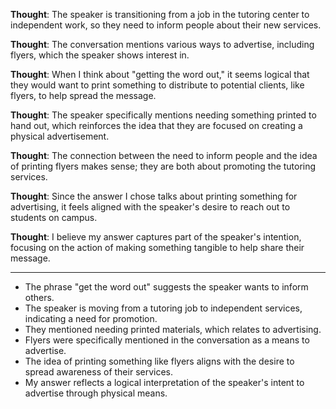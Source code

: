 **Thought**: The speaker is transitioning from a job in the tutoring center to independent work, so they need to inform people about their new services.

**Thought**: The conversation mentions various ways to advertise, including flyers, which the speaker shows interest in.

**Thought**: When I think about "getting the word out," it seems logical that they would want to print something to distribute to potential clients, like flyers, to help spread the message.

**Thought**: The speaker specifically mentions needing something printed to hand out, which reinforces the idea that they are focused on creating a physical advertisement.

**Thought**: The connection between the need to inform people and the idea of printing flyers makes sense; they are both about promoting the tutoring services.

**Thought**: Since the answer I chose talks about printing something for advertising, it feels aligned with the speaker's desire to reach out to students on campus.

**Thought**: I believe my answer captures part of the speaker's intention, focusing on the action of making something tangible to help share their message.

---

- The phrase "get the word out" suggests the speaker wants to inform others.
- The speaker is moving from a tutoring job to independent services, indicating a need for promotion.
- They mentioned needing printed materials, which relates to advertising.
- Flyers were specifically mentioned in the conversation as a means to advertise.
- The idea of printing something like flyers aligns with the desire to spread awareness of their services.
- My answer reflects a logical interpretation of the speaker's intent to advertise through physical means.